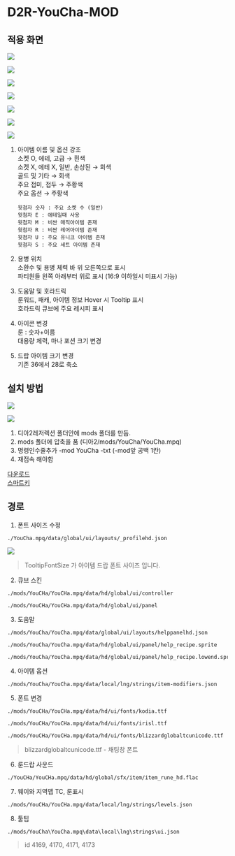 # D2R-YouCha-MOD

## 적용 화면

![](/images/ex1.jpg?raw=true)

![](/images/ex2.jpg?raw=true)

![](/images/ex3.jpg?raw=true)

![](/images/ex4.jpg?raw=true)

![](/images/ex5.png?raw=true)

![](/images/ex6.png?raw=true)

![](/images/ex7.png?raw=true)

1. 아이템 이름 및 옵션 강조  
   소켓 O, 에테, 고급 → 흰색  
   소켓 X, 에테 X, 일반, 손상된 → 회색  
   골드 및 기타 → 회색  
   주요 접미, 접두 → 주황색  
   주요 옵션 → 주황색

   ```
   윗첨자 숫자 : 주요 소켓 수 (일반)
   윗첨자 E : 에테일때 사용
   윗첨자 M : 비싼 매직아이템 존재
   윗첨자 R : 비싼 레어아이템 존재
   윗첨자 U : 주요 유니크 아이템 존재
   윗첨자 S : 주요 세트 아이템 존재
   ```

2. 용병 위치  
   소환수 및 용병 체력 바 위 오른쪽으로 표시  
   파티원들 왼쪽 아래부터 위로 표시 (16:9 이하일시 미표시 가능)
3. 도움말 및 호라드릭  
   룬워드, 패캐, 아이템 정보 Hover 시 Tooltip 표시  
   호라드릭 큐브에 주요 레시피 표시
4. 아이콘 변경  
   룬 : 숫자+이름  
   대용량 체력, 마나 포션 크기 변경
5. 드랍 아이템 크기 변경  
   기존 36에서 28로 축소

## 설치 방법

![](/images/how1.png?raw=true)

![](/images/how2.jpg?raw=true)

1. 디아2레저렉션 폴더안에 mods 폴더를 만듬.
1. mods 폴더에 압축을 품 (디아2/mods/YouCha/YouCha.mpq)
1. 명령인수줄추가 -mod YouCha -txt (-mod앞 공백 1칸)
1. 재접속 해야함

[다운로드](https://github.com/chanha0406/D2R-YouCha-MOD/archive/refs/heads/main.zip)  
[스마트키](https://github.com/chanha0406/D2R-SmartKey.git)

## 경로

1. 폰트 사이즈 수정

```
./YouCha.mpq/data/global/ui/layouts/_profilehd.json
```

![](/images/path1.jpg?raw=true)

> TooltipFontSize 가 아이템 드랍 폰트 사이즈 입니다.

2. 큐브 스킨

```
./mods/YouCHa/YouCHa.mpq/data/hd/global/ui/controller

./mods/YouCHa/YouCHa.mpq/data/hd/global/ui/panel
```

3. 도움말

```
./mods/YouCha/YouCha.mpq/data/global/ui/layouts/helppanelhd.json

./mods/YouCha/YouCha.mpq/data/hd/global/ui/panel/help_recipe.sprite

./mods/YouCha/YouCha.mpq/data/hd/global/ui/panel/help_recipe.lowend.sprite
```

4. 아이템 옵션

```
./mods/YouCha/YouCha.mpq/data/local/lng/strings/item-modifiers.json
```

5. 폰트 변경

```
./mods/YouCHa/YouCHa.mpq/data/hd/ui/fonts/kodia.ttf

./mods/YouCHa/YouCHa.mpq/data/hd/ui/fonts/irisl.ttf

./mods/YouCHa/YouCHa.mpq/data/hd/ui/fonts/blizzardglobaltcunicode.ttf
```

> blizzardglobaltcunicode.ttf - 채팅창 폰트

6. 룬드랍 사운드

```
./YouCHa/YouCHa.mpq/data/hd/global/sfx/item/item_rune_hd.flac
```

7. 웨이와 지역맵 TC, 룬표시

```
./mods/YouCHa/YouCHa.mpq/data/local/lng/strings/levels.json
```

8. 툴팁

```
./mods/YouCha\YouCha.mpq\data\local\lng\strings\ui.json
```

> id 4169, 4170, 4171, 4173
